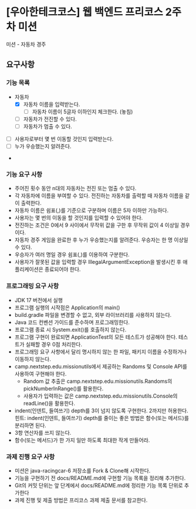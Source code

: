 # [우아한테크코스] 웹 백엔드 프리코스 2주 차 미션
미션 - 자동차 경주


## 요구사항
### 기능 목록
- 자동차
  - [x] 자동차 이름을 입력받는다. 
    - [ ] 자동차 이름이 5글자 이하인지 체크한다. (놓침)
  - [ ] 자동차가 전진할 수 있다.
  - [ ] 자동차가 멈출 수 있다.
- [ ] 사용자로부터 몇 번 이동할 것인지 입력받는다. 
- [ ] 누가 우승했는지 알려준다.
- 
### 기능 요구 사항

- 주어진 횟수 동안 n대의 자동차는 전진 또는 멈출 수 있다.
- 각 자동차에 이름을 부여할 수 있다. 전진하는 자동차를 출력할 때 자동차 이름을 같이 출력한다.
- 자동차 이름은 쉼표(,)를 기준으로 구분하며 이름은 5자 이하만 가능하다.
- 사용자는 몇 번의 이동을 할 것인지를 입력할 수 있어야 한다.
- 전진하는 조건은 0에서 9 사이에서 무작위 값을 구한 후 무작위 값이 4 이상일 경우이다.
- 자동차 경주 게임을 완료한 후 누가 우승했는지를 알려준다. 우승자는 한 명 이상일 수 있다.
- 우승자가 여러 명일 경우 쉼표(,)를 이용하여 구분한다.
- 사용자가 잘못된 값을 입력할 경우 IllegalArgumentException을 발생시킨 후 애플리케이션은 종료되어야 한다.


### 프로그래밍 요구 사항

* JDK 17 버전에서 실행
* 프로그램 실행의 시작점은 Application의 main()
* build.gradle 파일을 변경할 수 없고, 외부 라이브러리를 사용하지 않는다.
* Java 코드 컨벤션 가이드를 준수하며 프로그래밍한다.
* 프로그램 종료 시 System.exit()를 호출하지 않는다.
* 프로그램 구현이 완료되면 ApplicationTest의 모든 테스트가 성공해야 한다. 테스트가 실패할 경우 0점 처리한다.
* 프로그래밍 요구 사항에서 달리 명시하지 않는 한 파일, 패키지 이름을 수정하거나 이동하지 않는다.
* camp.nextstep.edu.missionutils에서 제공하는 Randoms 및 Console API를 사용하여 구현해야 한다.
    * Random 값 추출은 camp.nextstep.edu.missionutils.Randoms의 pickNumberInRange()를 활용한다.
    * 사용자가 입력하는 값은 camp.nextstep.edu.missionutils.Console의 readLine()을 활용한다.
* indent(인덴트, 들여쓰기) depth를 3이 넘지 않도록 구현한다. 2까지만 허용한다.
  힌트: indent(인덴트, 들여쓰기) depth를 줄이는 좋은 방법은 함수(또는 메서드)를 분리하면 된다.
* 3항 연산자를 쓰지 않는다.
* 함수(또는 메서드)가 한 가지 일만 하도록 최대한 작게 만들어라.


### 과제 진행 요구 사항

* 미션은  java-racingcar-6 저장소를 Fork & Clone해 시작한다.
* 기능을 구현하기 전 docs/README.md에 구현할 기능 목록을 정리해 추가한다.
* Git의 커밋 단위는 앞 단계에서 docs/README.md에 정리한 기능 목록 단위로 추가한다
* 과제 진행 및 제출 방법은 프리코스 과제 제출 문서를 참고한다.

